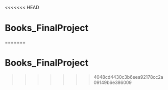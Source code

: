 <<<<<<< HEAD
# Books_FinalProject
=======
# Books_FinalProject
>>>>>>> 4048cd4430c3b6eea92178cc2a09149b6e386009
